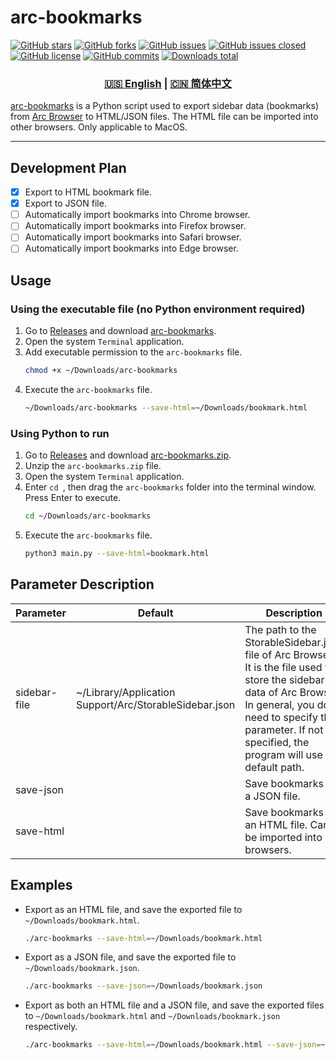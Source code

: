 # arc-bookmarks

[![GitHub stars](https://img.shields.io/github/stars/Physton/arc-bookmarks?style=flat-square)](https://github.com/Physton/arc-bookmarks/stargazers)
[![GitHub forks](https://img.shields.io/github/forks/Physton/arc-bookmarks?style=flat-square)](https://github.com/Physton/arc-bookmarks/network/members)
[![GitHub issues](https://img.shields.io/github/issues/Physton/arc-bookmarks?style=flat-square)](https://github.com/Physton/arc-bookmarks/issues)
[![GitHub issues closed](https://img.shields.io/github/issues-closed/Physton/arc-bookmarks?style=flat-square)](https://github.com/Physton/arc-bookmarks/issues?q=is%3Aissue+is%3Aclosed)
[![GitHub license](https://img.shields.io/github/license/Physton/arc-bookmarks?style=flat-square)](https://github.com/Physton/arc-bookmarks/blob/master/LICENSE.md)
[![GitHub commits](https://img.shields.io/github/last-commit/Physton/arc-bookmarks?style=flat-square)](https://github.com/Physton/arc-bookmarks/commits/main)
[![Downloads total](https://img.shields.io/github/downloads/physton/arc-bookmarks/total?style=flat-square)](https://github.com/Physton/arc-bookmarks/releases)

<div align="center">

### [🇺🇸 English](README.MD) | [🇨🇳 简体中文](README_CN.MD)

</div>

[arc-bookmarks](https://github.com/Physton/arc-bookmarks) is a Python script used to export sidebar data (bookmarks) from [Arc Browser](https://arc.net/) to HTML/JSON files. The HTML file can be imported into other browsers. Only applicable to MacOS.

----

## Development Plan

- [x] Export to HTML bookmark file.
- [x] Export to JSON file.
- [ ] Automatically import bookmarks into Chrome browser.
- [ ] Automatically import bookmarks into Firefox browser.
- [ ] Automatically import bookmarks into Safari browser.
- [ ] Automatically import bookmarks into Edge browser.

## Usage

### Using the executable file (no Python environment required)

1. Go to [Releases](https://github.com/Physton/arc-bookmarks/releases) and download [arc-bookmarks](https://github.com/Physton/arc-bookmarks/releases/latest/download/arc-bookmarks).
2. Open the system `Terminal` application.
3. Add executable permission to the `arc-bookmarks` file.
    ```bash
    chmod +x ~/Downloads/arc-bookmarks
    ```
4. Execute the `arc-bookmarks` file.
    ```bash
    ~/Downloads/arc-bookmarks --save-html=~/Downloads/bookmark.html
    ```

### Using Python to run
1. Go to [Releases](https://github.com/Physton/arc-bookmarks/releases) and download [arc-bookmarks.zip](https://github.com/Physton/arc-bookmarks/releases/latest/download/arc-bookmarks.zip).
2. Unzip the `arc-bookmarks.zip` file.
3. Open the system `Terminal` application.
4. Enter `cd `, then drag the `arc-bookmarks` folder into the terminal window. Press Enter to execute.
    ```bash
    cd ~/Downloads/arc-bookmarks
    ```
5. Execute the `arc-bookmarks` file.
    ```bash
    python3 main.py --save-html=bookmark.html
    ```

## Parameter Description

| Parameter | Default | Description | Example |
| --- | --- | --- | --- |
| sidebar-file | ~/Library/Application Support/Arc/StorableSidebar.json | The path to the StorableSidebar.json file of Arc Browser. It is the file used to store the sidebar data of Arc Browser. In general, you don't need to specify this parameter. If not specified, the program will use the default path. | --sidebar-file="~/Library/Application Support/Arc/StorableSidebar.json" |
| save-json | | Save bookmarks to a JSON file. | --save-json=bookmark.json |
| save-html | | Save bookmarks to an HTML file. Can be imported into browsers. | --save-html=bookmark.html |

## Examples

- Export as an HTML file, and save the exported file to `~/Downloads/bookmark.html`.
    ```bash
    ./arc-bookmarks --save-html=~/Downloads/bookmark.html
    ```

- Export as a JSON file, and save the exported file to `~/Downloads/bookmark.json`.
    ```bash
    ./arc-bookmarks --save-json=~/Downloads/bookmark.json
    ```

- Export as both an HTML file and a JSON file, and save the exported files to `~/Downloads/bookmark.html` and `~/Downloads/bookmark.json` respectively.
    ```bash
    ./arc-bookmarks --save-html=~/Downloads/bookmark.html --save-json=~/Downloads/bookmark.json
    ```
